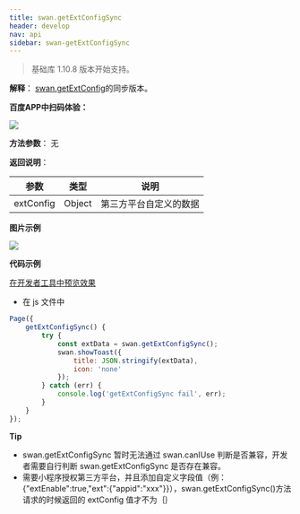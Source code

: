 ```yaml
---
title: swan.getExtConfigSync
header: develop
nav: api
sidebar: swan-getExtConfigSync
---
```




> 基础库 1.10.8 版本开始支持。

**解释**： [swan.getExtConfig](https://smartprogram.baidu.com/docs/develop/api/getextconfig/swan-getExtConfig/)的同步版本。

**百度APP中扫码体验：**

<img src="https://b.bdstatic.com/miniapp/assets/images/doc_demo/fragment_getExtConfigSync.png"  class="demo-qrcode-image" />


**方法参数**： 无

**返回说明**：

|参数 | 类型 | 说明|
|---- | ---- | ---- |
|extConfig |  Object | 第三方平台自定义的数据 |

**图片示例**

<div class="m-doc-custom-examples">
    <div class="m-doc-custom-examples-correct">
        <img src="https://b.bdstatic.com/miniapp/images/getExtConfigSync.gif">
    </div>
    <div class="m-doc-custom-examples-correct">
        <img src=" ">
    </div>
    <div class="m-doc-custom-examples-correct">
        <img src=" ">
    </div>     
</div>

**代码示例**

<a href="swanide://fragment/ce597f3bb6e7ca606ccacb253f1726b41574213264242" title="在开发者工具中预览效果" target="_self">在开发者工具中预览效果</a>

* 在 js 文件中

```js
Page({
    getExtConfigSync() {
        try {
            const extData = swan.getExtConfigSync();
            swan.showToast({
                title: JSON.stringify(extData),
                icon: 'none'
            });
        } catch (err) {
            console.log('getExtConfigSync fail', err);
        }
    }
});
```

**Tip**

* swan.getExtConfigSync 暂时无法通过 swan.canIUse 判断是否兼容，开发者需要自行判断 swan.getExtConfigSync 是否存在兼容。
* 需要小程序授权第三方平台，并且添加自定义字段值（例：{"extEnable":true,"ext":{"appid":"xxx"}}），swan.getExtConfigSync()方法请求的时候返回的 extConfig 值才不为｛｝
